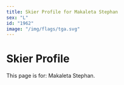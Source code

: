 ```yaml
---
title: Skier Profile for Makaleta Stephan
sex: "L"
id: "1962"
image: "/img/flags/tga.svg" 
---
```


# Skier Profile

This page is for: Makaleta Stephan.
    